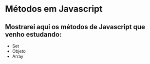 # Métodos em Javascript

## Mostrarei aqui os métodos de Javascript que venho estudando:

* Set
* Objeto
* Array

